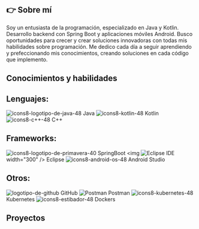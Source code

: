 ## 👉 Sobre mí
Soy un entusiasta de la programación, especializado en Java y Kotlin. Desarrollo backend con Spring Boot y aplicaciones móviles Android. Busco oportunidades para crecer y crear soluciones innovadoras con todas mis habilidades sobre programación. Me dedico cada día a seguir aprendiendo y prefeccionando mis conocimientos, creando soluciones en cada código que implemento.


## Conocimientos y habilidades

## Lenguajes:
![icons8-logotipo-de-java-48](https://github.com/user-attachments/assets/2f492841-dfe0-42c0-be86-718ac61232a8) Java
![icons8-kotlin-48](https://github.com/user-attachments/assets/f22b46aa-7389-4623-96da-061093256c78) Kotlin
![icons8-c++-48](https://github.com/user-attachments/assets/8bebbb6d-9d4b-47e4-a046-b4a3a21b3188) C++

## Frameworks:
![icons8-logotipo-de-primavera-40](https://github.com/user-attachments/assets/34c5d39b-c190-4ce8-a80e-2139073617de) SpringBoot
<img ![Eclipse IDE](https://github.com/user-attachments/assets/ca1b461f-a36d-4031-a1f8-a26f00d8a5f9) width="300" /> Eclipse
![icons8-android-os-48](https://github.com/user-attachments/assets/b267c704-f835-4fb9-a995-74408dd69b87) Android Studio


## Otros:
![logotipo-de-github](https://github.com/user-attachments/assets/2221a234-cdfd-4659-9b15-ba94ebade128) GitHub
![Postman](https://github.com/user-attachments/assets/5fe15b45-4c73-471d-83cb-006c5bde6c31) Postman
![icons8-kubernetes-48](https://github.com/user-attachments/assets/967e7759-5efb-4866-b0e3-e061bb8f20f8) Kubernetes
![icons8-estibador-48](https://github.com/user-attachments/assets/d56fc67d-c1a9-46cf-8755-1792049fc65b) Dockers

## Proyectos

<!--
**ildeagr/ildeagr** is a ✨ _special_ ✨ repository because its `README.md` (this file) appears on your GitHub profile.

Here are some ideas to get you started:

- 🔭 I’m currently working on ...
- 🌱 I’m currently learning ...
- 👯 I’m looking to collaborate on ...
- 🤔 I’m looking for help with ...
- 💬 Ask me about ...
- 📫 How to reach me: ...
- 😄 Pronouns: ...
- ⚡ Fun fact: ...
-->
